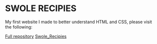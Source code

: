# SWOLE RECIPIES
My first website I made to better understand HTML and CSS, please visit the following:

[Full repository](https://github.com/JakaAmbrus/Odin_recipe)
[Swole_Recipies](https://jakaambrus.github.io/Odin_recipe/)
